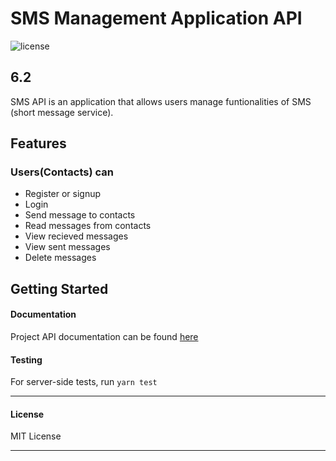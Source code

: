 # SMS Management Application API

![license](https://img.shields.io/github/license/mashape/apistatus.svg)

## 6.2

SMS API is an application that allows users manage funtionalities of SMS (short message service).

## Features

### Users(Contacts) can
* Register or signup
* Login
* Send message to contacts
* Read messages from contacts
* View recieved messages
* View sent messages
* Delete messages

## Getting Started

#### Documentation
Project API documentation can be found [here](https://documenter.getpostman.com/view/2831495/S1Lx1oTA)

#### Testing

For server-side tests, run `yarn test`

---

#### License

MIT License

---
